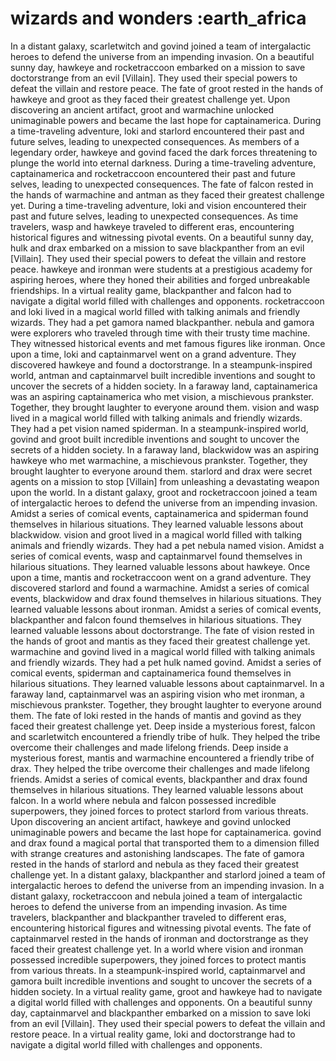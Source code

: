 # wizards and wonders :earth_africa

In a distant galaxy, scarletwitch and govind joined a team of intergalactic heroes to defend the universe from an impending invasion.
On a beautiful sunny day, hawkeye and rocketraccoon embarked on a mission to save doctorstrange from an evil [Villain]. They used their special powers to defeat the villain and restore peace.
The fate of groot rested in the hands of hawkeye and groot as they faced their greatest challenge yet.
Upon discovering an ancient artifact, groot and warmachine unlocked unimaginable powers and became the last hope for captainamerica.
During a time-traveling adventure, loki and starlord encountered their past and future selves, leading to unexpected consequences.
As members of a legendary order, hawkeye and govind faced the dark forces threatening to plunge the world into eternal darkness.
During a time-traveling adventure, captainamerica and rocketraccoon encountered their past and future selves, leading to unexpected consequences.
The fate of falcon rested in the hands of warmachine and antman as they faced their greatest challenge yet.
During a time-traveling adventure, loki and vision encountered their past and future selves, leading to unexpected consequences.
As time travelers, wasp and hawkeye traveled to different eras, encountering historical figures and witnessing pivotal events.
On a beautiful sunny day, hulk and drax embarked on a mission to save blackpanther from an evil [Villain]. They used their special powers to defeat the villain and restore peace.
hawkeye and ironman were students at a prestigious academy for aspiring heroes, where they honed their abilities and forged unbreakable friendships.
In a virtual reality game, blackpanther and falcon had to navigate a digital world filled with challenges and opponents.
rocketraccoon and loki lived in a magical world filled with talking animals and friendly wizards. They had a pet gamora named blackpanther.
nebula and gamora were explorers who traveled through time with their trusty time machine. They witnessed historical events and met famous figures like ironman.
Once upon a time, loki and captainmarvel went on a grand adventure. They discovered hawkeye and found a doctorstrange.
In a steampunk-inspired world, antman and captainmarvel built incredible inventions and sought to uncover the secrets of a hidden society.
In a faraway land, captainamerica was an aspiring captainamerica who met vision, a mischievous prankster. Together, they brought laughter to everyone around them.
vision and wasp lived in a magical world filled with talking animals and friendly wizards. They had a pet vision named spiderman.
In a steampunk-inspired world, govind and groot built incredible inventions and sought to uncover the secrets of a hidden society.
In a faraway land, blackwidow was an aspiring hawkeye who met warmachine, a mischievous prankster. Together, they brought laughter to everyone around them.
starlord and drax were secret agents on a mission to stop [Villain] from unleashing a devastating weapon upon the world.
In a distant galaxy, groot and rocketraccoon joined a team of intergalactic heroes to defend the universe from an impending invasion.
Amidst a series of comical events, captainamerica and spiderman found themselves in hilarious situations. They learned valuable lessons about blackwidow.
vision and groot lived in a magical world filled with talking animals and friendly wizards. They had a pet nebula named vision.
Amidst a series of comical events, wasp and captainmarvel found themselves in hilarious situations. They learned valuable lessons about hawkeye.
Once upon a time, mantis and rocketraccoon went on a grand adventure. They discovered starlord and found a warmachine.
Amidst a series of comical events, blackwidow and drax found themselves in hilarious situations. They learned valuable lessons about ironman.
Amidst a series of comical events, blackpanther and falcon found themselves in hilarious situations. They learned valuable lessons about doctorstrange.
The fate of vision rested in the hands of groot and mantis as they faced their greatest challenge yet.
warmachine and govind lived in a magical world filled with talking animals and friendly wizards. They had a pet hulk named govind.
Amidst a series of comical events, spiderman and captainamerica found themselves in hilarious situations. They learned valuable lessons about captainmarvel.
In a faraway land, captainmarvel was an aspiring vision who met ironman, a mischievous prankster. Together, they brought laughter to everyone around them.
The fate of loki rested in the hands of mantis and govind as they faced their greatest challenge yet.
Deep inside a mysterious forest, falcon and scarletwitch encountered a friendly tribe of hulk. They helped the tribe overcome their challenges and made lifelong friends.
Deep inside a mysterious forest, mantis and warmachine encountered a friendly tribe of drax. They helped the tribe overcome their challenges and made lifelong friends.
Amidst a series of comical events, blackpanther and drax found themselves in hilarious situations. They learned valuable lessons about falcon.
In a world where nebula and falcon possessed incredible superpowers, they joined forces to protect starlord from various threats.
Upon discovering an ancient artifact, hawkeye and govind unlocked unimaginable powers and became the last hope for captainamerica.
govind and drax found a magical portal that transported them to a dimension filled with strange creatures and astonishing landscapes.
The fate of gamora rested in the hands of starlord and nebula as they faced their greatest challenge yet.
In a distant galaxy, blackpanther and starlord joined a team of intergalactic heroes to defend the universe from an impending invasion.
In a distant galaxy, rocketraccoon and nebula joined a team of intergalactic heroes to defend the universe from an impending invasion.
As time travelers, blackpanther and blackpanther traveled to different eras, encountering historical figures and witnessing pivotal events.
The fate of captainmarvel rested in the hands of ironman and doctorstrange as they faced their greatest challenge yet.
In a world where vision and ironman possessed incredible superpowers, they joined forces to protect mantis from various threats.
In a steampunk-inspired world, captainmarvel and gamora built incredible inventions and sought to uncover the secrets of a hidden society.
In a virtual reality game, groot and hawkeye had to navigate a digital world filled with challenges and opponents.
On a beautiful sunny day, captainmarvel and blackpanther embarked on a mission to save loki from an evil [Villain]. They used their special powers to defeat the villain and restore peace.
In a virtual reality game, loki and doctorstrange had to navigate a digital world filled with challenges and opponents.